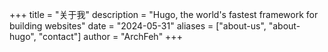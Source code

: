 +++
title = "关于我"
description = "Hugo, the world's fastest framework for building websites"
date = "2024-05-31"
aliases = ["about-us", "about-hugo", "contact"]
author = "ArchFeh"
+++
